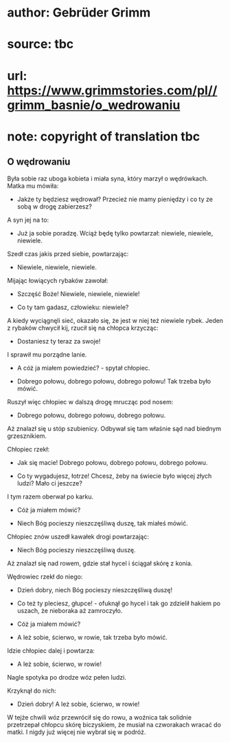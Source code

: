 # author: Gebrüder Grimm
# source: tbc
# url: https://www.grimmstories.com/pl//grimm_basnie/o_wedrowaniu
# note: copyright of translation tbc

## O wędrowaniu 

Była sobie raz uboga kobieta i miała syna, który marzył o wędrówkach.
Matka mu mówiła:

- Jakże ty będziesz wędrował? Przecież nie mamy pieniędzy i co ty ze
sobą w drogę zabierzesz?

A syn jej na to:

- Już ja sobie poradzę. Wciąż będę tylko powtarzał: niewiele, niewiele,
niewiele.

Szedł czas jakis przed siebie, powtarzając:

- Niewiele, niewiele, niewiele.

Mijając łowiących rybaków zawołał:

- Szczęść Boże! Niewiele, niewiele, niewiele!

- Co ty tam gadasz, człowieku: niewiele?

A kiedy wyciągnęli sieć, okazało się, że jest w niej też niewiele rybek.
Jeden z rybaków chwycił kij, rzucił się na chłopca krzycząc:

- Dostaniesz ty teraz za swoje!

I sprawił mu porządne lanie.

- A cóż ja miałem powiedzieć? - spytał chłopiec.

- Dobrego połowu, dobrego połowu, dobrego połowu! Tak trzeba było
mówić.

Ruszył więc chłopiec w dalszą drogę mrucząc pod nosem:

- Dobrego połowu, dobrego połowu, dobrego połowu.

Aż znalazł się u stóp szubienicy. Odbywał się tam właśnie sąd nad
biednym grzesznikiem.

Chłopiec rzekł:

- Jak się macie! Dobrego połowu, dobrego połowu, dobrego połowu.

- Co ty wygadujesz, łotrze! Chcesz, żeby na świecie było więcej złych
ludzi? Mało ci jeszcze?

I tym razem oberwał po karku.

- Cóż ja miałem mówić?

- Niech Bóg pocieszy nieszczęśliwą duszę, tak miałeś mówić.

Chłopiec znów uszedł kawałek drogi powtarzając:

- Niech Bóg pocieszy nieszczęśliwą duszę.

Aż znalazł się nad rowem, gdzie stał hycel i ściągał skórę z konia.

Wędrowiec rzekł do niego:

- Dzień dobry, niech Bóg pocieszy nieszczęśliwą duszę!

- Co też ty pleciesz, głupce! - ofuknął go hycel i tak go zdzielił
hakiem po uszach, że nieboraka aż zamroczyło.

- Cóż ja miałem mówić?

- A leż sobie, ścierwo, w rowie, tak trzeba było mówić.

Idzie chłopiec dalej i powtarza:

- A leż sobie, ścierwo, w rowie!

Nagle spotyka po drodze wóz pełen ludzi.

Krzyknął do nich:

- Dzień dobry! A leż sobie, ścierwo, w rowie!

W tejże chwili wóz przewrócił się do rowu, a woźnica tak solidnie
przetrzepał chłopcu skórę biczyskiem, że musiał na czworakach wracać do
matki. I nigdy już więcej nie wybrał się w podróż.
